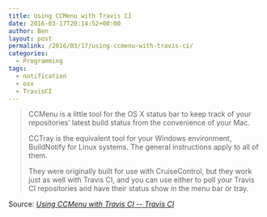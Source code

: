 ```yaml
---
title: Using CCMenu with Travis CI
date: 2016-03-17T20:14:52+00:00
author: Ben
layout: post
permalink: /2016/03/17/using-ccmenu-with-travis-ci/
categories:
  - Programming
tags:
  - notification
  - osx
  - TravisCI
---
```

> CCMenu is a little tool for the OS X status bar to keep track of your repositories’ latest build status from the convenience of your Mac.
> 
> CCTray is the equivalent tool for your Windows environment, BuildNotify for Linux systems. The general instructions apply to all of them.
> 
> They were originally built for use with CruiseControl, but they work just as well with Travis CI, and you can use either to poll your Travis CI repositories and have their status show in the menu bar or tray.

Source: _[Using CCMenu with Travis CI -- Travis CI](https://docs.travis-ci.com/user/cc-menu)_